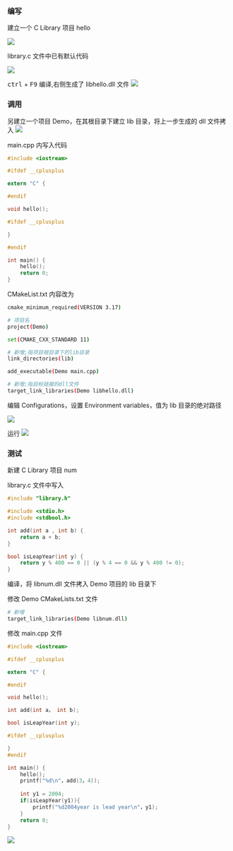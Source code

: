 <!--
 * @Description: 
 * @Version: 1.0
 * @Author: DaLao
 * @Email: dalao_li@163.com
 * @Date: 2022-02-13 19:00:24
 * @LastEditors: dalao
 * @LastEditTime: 2022-04-15 00:21:22
-->

### 编写


建立一个 C Library 项目 hello

![](https://cdn.hurra.ltd/img/20201028180820.png)

library.c 文件中已有默认代码

![](https://cdn.hurra.ltd/img/20201028181141.png)

<kbd>ctrl</kbd> + <kbd>F9</kbd> 编译,右侧生成了 libhello.dll 文件
![](https://cdn.hurra.ltd/img/20201028181058.png)



### 调用

另建立一个项目 Demo，在其根目录下建立 lib 目录，将上一步生成的 dll 文件拷入
![](https://cdn.hurra.ltd/img/20201028182033.png)

main.cpp 内写入代码

```c
#include <iostream>

#ifdef __cplusplus

extern "C" {

#endif

void hello();

#ifdef __cplusplus

}

#endif

int main() {
    hello();
    return 0;
}
```

CMakeList.txt 内容改为

```sh
cmake_minimum_required(VERSION 3.17)

# 项目名
project(Demo)

set(CMAKE_CXX_STANDARD 11)

# 新增;指项目根目录下的lib目录
link_directories(lib)

add_executable(Demo main.cpp)

# 新增;指目标链接的dll文件
target_link_libraries(Demo libhello.dll)
```
编辑 Configurations，设置 Environment variables，值为 lib 目录的绝对路径

![](https://cdn.hurra.ltd/img/20201028184033.png)

运行
![](https://cdn.hurra.ltd/img/20201028184425.png)



### 测试

新建 C Library 项目 num

library.c 文件中写入

```c
#include "library.h"

#include <stdio.h>
#include <stdbool.h>

int add(int a , int b) {
    return a + b;
}

bool isLeapYear(int y) {
    return y % 400 == 0 || (y % 4 == 0 && y % 400 != 0);
}
```

编译，将 libnum.dll 文件拷入 Demo 项目的 lib 目录下

修改 Demo CMakeLists.txt 文件

```sh
# 新增
target_link_libraries(Demo libnum.dll)
```

修改 main.cpp 文件

```c
#include <iostream>

#ifdef __cplusplus

extern "C" {

#endif

void hello();

int add(int a， int b);

bool isLeapYear(int y);

#ifdef __cplusplus

}
#endif

int main() {
    hello();
    printf("%d\n"，add(3，4));
    
    int y1 = 2004;
    if(isLeapYear(y1)){
        printf("%d2004year is lead year\n"，y1);
    }
    return 0;
}
```

![](https://cdn.hurra.ltd/img/20201028194047.png)


